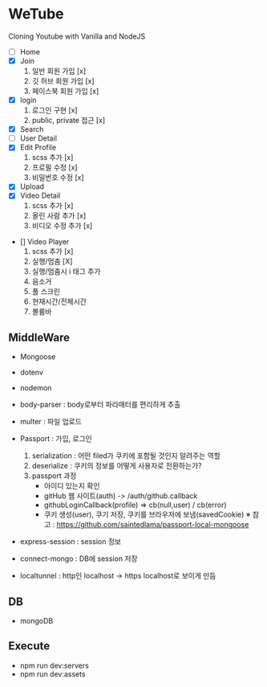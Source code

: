 # WeTube

Cloning Youtube with Vanilla and NodeJS

- [ ] Home
- [x] Join
  1. 일반 회원 가입 [x]
  2. 깃 허브 회원 가입 [x]
  3. 페이스북 회원 가입 [x]
- [x] login
  1. 로그인 구현 [x]
  2. public, private 접근 [x]
- [x] Search
- [ ] User Detail
- [x] Edit Profile
  1. scss 추가 [x]
  2. 프로필 수정 [x]
  3. 비밀번호 수정 [x]
- [x] Upload
- [x] Video Detail
  1. scss 추가 [x]
  2. 올린 사람 추가 [x]
  3. 비디오 수정 추가 [x]
- [] Video Player
  1. scss 추가 [x]
  2. 실행/멈춤 [X]
  3. 실행/멈춤시 i 태그 추가
  4. 음소거
  5. 풀 스크린
  6. 현재시간/전체시간
  7. 볼륨바

## MiddleWare

- Mongoose
- dotenv
- nodemon
- body-parser : body로부터 파라매터를 편리하게 추출
- multer : 파일 업로드
- Passport : 가입, 로그인

  1. serialization : 어떤 filed가 쿠키에 포함될 것인지 알려주는 역할
  2. deserialize : 쿠키의 정보를 어떻게 사용자로 전환하는가?
  3. passport 과정
     - 아이디 있는지 확인
     - gitHub 웹 사이트(auth) -> /auth/github.callback
     - githubLoginCallback(profile) => cb(null,user) / cb(error)
     - 쿠키 생성(user), 쿠기 저장, 쿠키를 브라우저에 보냄(savedCookie)
       ※ 참고 : https://github.com/saintedlama/passport-local-mongoose <br/>

- express-session : session 정보
- connect-mongo : DB에 session 저장
- localtunnel : http인 localhost -> https localhost로 보이게 만듬

## DB

- mongoDB

## Execute

- npm run dev:servers
- npm run dev:assets

